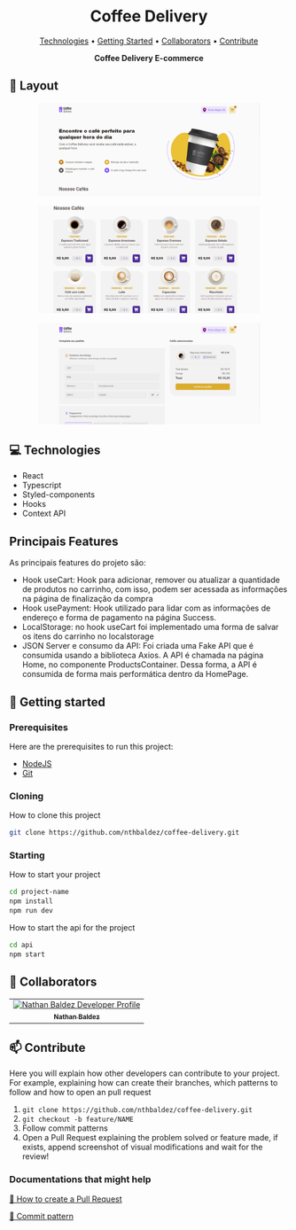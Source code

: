 <h1 align="center" style="font-weight: bold;">Coffee Delivery</h1>

<p align="center">
 <a href="#tech">Technologies</a> • 
 <a href="#started">Getting Started</a> • 
  <a href="#colab">Collaborators</a> •
 <a href="#contribute">Contribute</a>
</p>

<p align="center">
  <b>Coffee Delivery E-commerce</b>
</p>

<h2 id="layout">🎨 Layout</h2>

<p align="center">
  <img src="/public/homepage.png" alt="Homepage" width="400px">
</p>
<p align="center">
  <img src="/public/listproducts.png" alt="Lista de produtos" width="400px">
</p>
<p align="center">
  <img src="/public/checkout.png" alt="Preencher formulário de finalização da compra" width="400px">
</p>

<h2 id="technologies">💻 Technologies</h2>

- React
- Typescript
- Styled-components
- Hooks
- Context API

<h2>Principais Features</h2>
<p>
  As principais features do projeto são:
</p>

<ul>
  <li>Hook useCart: Hook para adicionar, remover ou atualizar a quantidade de produtos no carrinho, com isso, podem ser acessada as informações na página de finalização da compra</li>
  <li>Hook usePayment: Hook utilizado para lidar com as informações de endereço e forma de pagamento na página Success.</li>
  <li>LocalStorage: no hook useCart foi implementado uma forma de salvar os itens do carrinho no localstorage</li>
  <li>JSON Server e consumo da API: Foi criada uma Fake API que é consumida usando a biblioteca Axios. A API é chamada na página Home, no componente ProductsContainer. Dessa forma, a API é consumida de forma mais performática dentro da HomePage.</li>
</ul>

<h2 id="started">🚀 Getting started</h2>

<h3>Prerequisites</h3>

Here are the prerequisites to run this project:

- [NodeJS](https://nodejs.org/en)
- [Git](https://git-scm.com/downloads)

<h3>Cloning</h3>

How to clone this project

```bash
git clone https://github.com/nthbaldez/coffee-delivery.git
```

<h3>Starting</h3>

How to start your project

```bash
cd project-name
npm install
npm run dev
```

How to start the api for the project

```bash
cd api
npm start
```

<h2 id="colab">🤝 Collaborators</h2>

<table>
  <tr>
    <td align="center">
      <a href="#">
        <img src="https://avatars.githubusercontent.com/nthbaldez" width="100px;" alt="Nathan Baldez Developer Profile"/><br>
        <sub>
          <b>Nathan Baldez</b>
        </sub>
      </a>
    </td>
  </tr>
</table>

<h2 id="contribute">📫 Contribute</h2>

Here you will explain how other developers can contribute to your project. For example, explaining how can create their branches, which patterns to follow and how to open an pull request

1. `git clone https://github.com/nthbaldez/coffee-delivery.git`
2. `git checkout -b feature/NAME`
3. Follow commit patterns
4. Open a Pull Request explaining the problem solved or feature made, if exists, append screenshot of visual modifications and wait for the review!

<h3>Documentations that might help</h3>

[📝 How to create a Pull Request](https://www.atlassian.com/br/git/tutorials/making-a-pull-request)

[💾 Commit pattern](https://gist.github.com/joshbuchea/6f47e86d2510bce28f8e7f42ae84c716)
